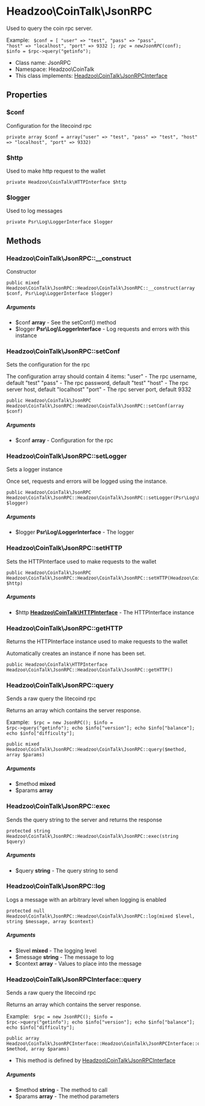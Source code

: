 Headzoo\CoinTalk\JsonRPC
===============

Used to query the coin rpc server.

Example:
<code>
 $conf = [
     "user" => "test",
     "pass" => "pass",
     "host" => "localhost",
     "port" => 9332
 ];
 $rpc  = new JsonRPC($conf);
 $info = $rpc->query("getinfo");
</code>


* Class name: JsonRPC
* Namespace: Headzoo\CoinTalk
* This class implements: [Headzoo\CoinTalk\JsonRPCInterface](Headzoo-CoinTalk-JsonRPCInterface.md)




Properties
----------


### $conf
Configuration for the litecoind rpc



```
private array $conf = array("user" => "test", "pass" => "test", "host" => "localhost", "port" => 9332)
```



### $http
Used to make http request to the wallet



```
private Headzoo\CoinTalk\HTTPInterface $http
```



### $logger
Used to log messages



```
private Psr\Log\LoggerInterface $logger
```



Methods
-------


### Headzoo\CoinTalk\JsonRPC::__construct
Constructor



```
public mixed Headzoo\CoinTalk\JsonRPC::Headzoo\CoinTalk\JsonRPC::__construct(array $conf, Psr\Log\LoggerInterface $logger)
```


##### Arguments

* $conf **array** - See the setConf() method
* $logger **Psr\Log\LoggerInterface** - Log requests and errors with this instance



### Headzoo\CoinTalk\JsonRPC::setConf
Sets the configuration for the rpc

The configuration array should contain 4 items:
 "user" - The rpc username, default "test"
 "pass" - The rpc password, default "test"
 "host" - The rpc server host, default "localhost"
 "port" - The rpc server port, default 9332

```
public Headzoo\CoinTalk\JsonRPC Headzoo\CoinTalk\JsonRPC::Headzoo\CoinTalk\JsonRPC::setConf(array $conf)
```


##### Arguments

* $conf **array** - Configuration for the rpc



### Headzoo\CoinTalk\JsonRPC::setLogger
Sets a logger instance

Once set, requests and errors will be logged using the instance.

```
public Headzoo\CoinTalk\JsonRPC Headzoo\CoinTalk\JsonRPC::Headzoo\CoinTalk\JsonRPC::setLogger(Psr\Log\LoggerInterface $logger)
```


##### Arguments

* $logger **Psr\Log\LoggerInterface** - The logger



### Headzoo\CoinTalk\JsonRPC::setHTTP
Sets the HTTPInterface used to make requests to the wallet



```
public Headzoo\CoinTalk\JsonRPC Headzoo\CoinTalk\JsonRPC::Headzoo\CoinTalk\JsonRPC::setHTTP(Headzoo\CoinTalk\HTTPInterface $http)
```


##### Arguments

* $http **[Headzoo\CoinTalk\HTTPInterface](Headzoo-CoinTalk-HTTPInterface.md)** - The HTTPInterface instance



### Headzoo\CoinTalk\JsonRPC::getHTTP
Returns the HTTPInterface instance used to make requests to the wallet

Automatically creates an instance if none has been set.

```
public Headzoo\CoinTalk\HTTPInterface Headzoo\CoinTalk\JsonRPC::Headzoo\CoinTalk\JsonRPC::getHTTP()
```




### Headzoo\CoinTalk\JsonRPC::query
Sends a raw query the litecoind rpc

Returns an array which contains the server response.

Example:
<code>
 $rpc  = new JsonRPC();
 $info = $rpc->query("getinfo");
 echo $info["version"];
 echo $info["balance"];
 echo $info["difficulty"];
</code>

```
public mixed Headzoo\CoinTalk\JsonRPC::Headzoo\CoinTalk\JsonRPC::query($method, array $params)
```


##### Arguments

* $method **mixed**
* $params **array**



### Headzoo\CoinTalk\JsonRPC::exec
Sends the query string to the server and returns the response



```
protected string Headzoo\CoinTalk\JsonRPC::Headzoo\CoinTalk\JsonRPC::exec(string $query)
```


##### Arguments

* $query **string** - The query string to send



### Headzoo\CoinTalk\JsonRPC::log
Logs a message with an arbitrary level when logging is enabled



```
protected null Headzoo\CoinTalk\JsonRPC::Headzoo\CoinTalk\JsonRPC::log(mixed $level, string $message, array $context)
```


##### Arguments

* $level **mixed** - The logging level
* $message **string** - The message to log
* $context **array** - Values to place into the message



### Headzoo\CoinTalk\JsonRPCInterface::query
Sends a raw query the litecoind rpc

Returns an array which contains the server response.

Example:
<code>
 $rpc  = new JsonRPC();
 $info = $rpc->query("getinfo");
 echo $info["version"];
 echo $info["balance"];
 echo $info["difficulty"];
</code>

```
public array Headzoo\CoinTalk\JsonRPCInterface::Headzoo\CoinTalk\JsonRPCInterface::query(string $method, array $params)
```

* This method is defined by [Headzoo\CoinTalk\JsonRPCInterface](Headzoo-CoinTalk-JsonRPCInterface.md)

##### Arguments

* $method **string** - The method to call
* $params **array** - The method parameters


